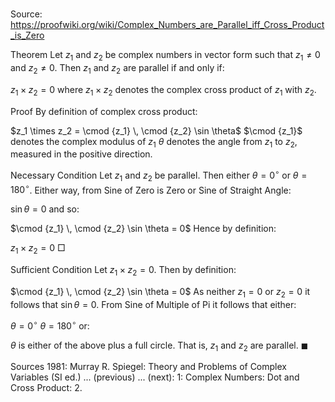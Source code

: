 # 

Source: https://proofwiki.org/wiki/Complex_Numbers_are_Parallel_iff_Cross_Product_is_Zero



Theorem
Let $z_1$ and $z_2$ be complex numbers in vector form such that $z_1 \ne 0$ and $z_2 \ne 0$.
Then $z_1$ and $z_2$ are parallel if and only if:

$z_1 \times z_2 = 0$
where $z_1 \times z_2$ denotes the complex cross product of $z_1$ with $z_2$.


Proof
By definition of complex cross product:

$z_1 \times z_2 = \cmod {z_1} \, \cmod {z_2} \sin \theta$
$\cmod {z_1}$ denotes the complex modulus of $z_1$
$\theta$ denotes the angle from $z_1$ to $z_2$, measured in the positive direction.


Necessary Condition
Let $z_1$ and $z_2$ be parallel.
Then either $\theta = 0^\circ$ or $\theta = 180^\circ$.
Either way, from Sine of Zero is Zero or Sine of Straight Angle:

$\sin \theta = 0$
and so:

$\cmod {z_1} \, \cmod {z_2} \sin \theta = 0$
Hence by definition:

$z_1 \times z_2 = 0$
$\Box$


Sufficient Condition
Let $z_1 \times z_2 = 0$.
Then by definition:

$\cmod {z_1} \, \cmod {z_2} \sin \theta = 0$
As neither $z_1 = 0$ or $z_2 = 0$ it follows that $\sin \theta = 0$.
From Sine of Multiple of Pi it follows that either:

$\theta = 0^\circ$
$\theta = 180^\circ$
or:

$\theta$ is either of the above plus a full circle.
That is, $z_1$ and $z_2$ are parallel.
$\blacksquare$


Sources
1981: Murray R. Spiegel: Theory and Problems of Complex Variables (SI ed.) ... (previous) ... (next): $1$: Complex Numbers: Dot and Cross Product: $2.$




